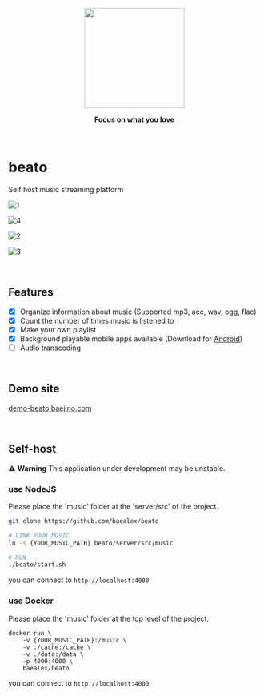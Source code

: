 
<p align="center">
    <a href="https://github.com/baealex/Cally/">
        <img width="200px" src="https://github.com/baealex/beato/assets/35596687/c96552c6-8a32-416c-a7be-274ee83a176d">
    </a>
</p>

<p align="center">
    <strong>Focus on what you love</strong>
</p>

<br>

# beato

Self host music streaming platform

![1](https://github.com/baealex/beato/assets/35596687/fcffe497-26f3-4ff0-9b3f-abfde64501ce)

![4](https://github.com/baealex/beato/assets/35596687/f697c8ff-d796-49e5-ace0-b660d13c1494)

![2](https://github.com/baealex/beato/assets/35596687/7673578a-51a9-41d3-a514-9a63520d2671)

![3](https://github.com/baealex/beato/assets/35596687/526e4069-2e80-4f1e-823a-34e31680f7c5)

<br>

## Features

- [x] Organize information about music (Supported mp3, acc, wav, ogg, flac)
- [x] Count the number of times music is listened to
- [x] Make your own playlist
- [x] Background playable mobile apps available (Download for [Android](https://www.dropbox.com/scl/fo/0mjqlwcj44p7uz999868e/h?rlkey=wyush6qcvbkoss72b18q8gqjg&dl=0))
- [ ] Audio transcoding

<br>

## Demo site

[demo-beato.baejino.com](https://demo-beato.baejino.com/)

<br>

## Self-host

⚠️ **Warning** This application under development may be unstable.

### use NodeJS

Please place the 'music' folder at the 'server/src' of the project.

```bash
git clone https://github.com/baealex/beato

# LINK YOUR MUSIC
ln -s {YOUR_MUSIC_PATH} beato/server/src/music

# RUN
./beato/start.sh
```

you can connect to `http://localhost:4000`

### use Docker

Please place the 'music' folder at the top level of the project.

```
docker run \
    -v {YOUR_MUSIC_PATH}:/music \
    -v ./cache:/cache \
    -v ./data:/data \
    -p 4000:4000 \
    baealex/beato
```

you can connect to `http://localhost:4000`
